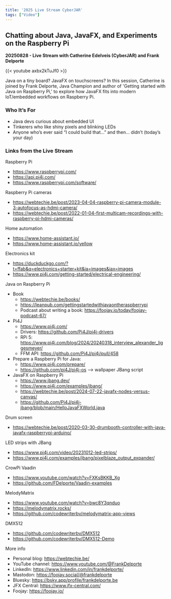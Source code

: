 ```yaml
---
title: '2025 Live Stream CyberJAR'
tags: ["Video"]
---
```


## Chatting about Java, JavaFX, and Experiments on the Raspberry Pi

**20250828 - Live Stream with Catherine Edelveis (CyberJAR) and Frank Delporte**

{{< youtube axbx2kTuJf0 >}}

Java on a tiny board? JavaFX on touchscreens? In this session, Catherine is joined by Frank Delporte, Java Champion and author of 'Getting started with Java on Raspberry Pi,' to explore how JavaFX fits into modern IoT/embedded workflows on Raspberry Pi.

### Who It’s For

* Java devs curious about embedded UI
* Tinkerers who like shiny pixels and blinking LEDs
* Anyone who’s ever said “I could build that…” and then… didn’t (today’s your day)

### Links from the Live Stream

Raspberry Pi
* https://www.raspberrypi.com/
* https://api.pi4j.com/
* https://www.raspberrypi.com/software/

Raspberry Pi cameras
* https://webtechie.be/post/2023-04-04-raspberry-pi-camera-module-3-autofocus-as-hdmi-camera/
* https://webtechie.be/post/2022-01-04-first-multicam-recordings-with-raspberry-pi-hdmi-cameras/

Home automation
* https://www.home-assistant.io/
* https://www.home-assistant.io/yellow

Electronics kit
* https://duckduckgo.com/?t=ffab&q=electronics+starter+kit&ia=images&iax=images
* https://www.pi4j.com/getting-started/electrical-engineering/

Java on Raspberry Pi
* Book
    * https://webtechie.be/books/
    * https://leanpub.com/gettingstartedwithjavaontheraspberrypi
    * Podcast about writing a book: https://foojay.io/today/foojay-podcast-67/
* Pi4J
    * https://www.pi4j.com/
    * Drivers: https://github.com/Pi4J/pi4j-drivers
    * RPi 5: https://www.pi4j.com/blog/2024/20240318_interview_alexander_liggesmeyer/
    * FFM API: https://github.com/Pi4J/pi4j/pull/458
* Prepare a Raspberry Pi for Java:
    * https://www.pi4j.com/prepare/
    * https://github.com/pi4J/pi4j-os --> wallpaper JBang script
* JavaFX on Raspberry Pi
    * https://www.jbang.dev/
    * https://www.pi4j.com/examples/jbang/
    * https://webtechie.be/post/2024-07-22-javafx-nodes-versus-canvas/
    * https://github.com/Pi4J/pi4j-jbang/blob/main/HelloJavaFXWorld.java

Drum screen
* https://webtechie.be/post/2020-03-30-drumbooth-controller-with-java-javafx-raspberrypi-arduino/

LED strips with JBang
* https://www.pi4j.com/video/20231012-led-strips/
* https://www.pi4j.com/examples/jbang/pixelblaze_output_expander/

CrowPi Vaadin
* https://www.youtube.com/watch?v=FXKsBKKB_Xg
* https://github.com/FDelporte/Vaadin-examples

MelodyMatrix
* https://www.youtube.com/watch?v=bwc8Y3qnduo
* https://melodymatrix.rocks/
* https://github.com/codewriterbv/melodymatrix-app-views

DMX512
* https://github.com/codewriterbv/DMX512
* https://github.com/codewriterbv/DMX512-Demo

More info
* Personal blog: https://webtechie.be/
* YouTube channel: https://www.youtube.com/@FrankDelporte
* LinkedIn: https://www.linkedin.com/in/frankdelporte/
* Mastodon: https://foojay.social/@frankdelporte
* Bluesky: https://bsky.app/profile/frankdelporte.be
* JFX Central: https://www.jfx-central.com/
* Foojay: https://foojay.io/




